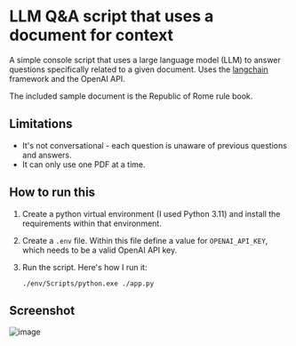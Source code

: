 # LLM Q&A script that uses a document for context
A simple console script that uses a large language model (LLM) to answer questions specifically related to a given document. Uses the [langchain](https://github.com/hwchase17/langchain) framework and the OpenAI API.

The included sample document is the Republic of Rome rule book.


## Limitations

- It's not conversational - each question is unaware of previous questions and answers.
- It can only use one PDF at a time.

## How to run this

1. Create a python virtual environment (I used Python 3.11) and install the requirements within that environment.
3. Create a `.env` file. Within this file define a value for `OPENAI_API_KEY`, which needs to be a valid OpenAI API key.
4. Run the script. Here's how I run it:

   ```
   ./env/Scripts/python.exe ./app.py
   ```

## Screenshot

![image](https://github.com/iamlogand/llm-with-doc-context/assets/104830874/d94c1a6e-6219-4d39-a53c-f4e4ad2a5848)
